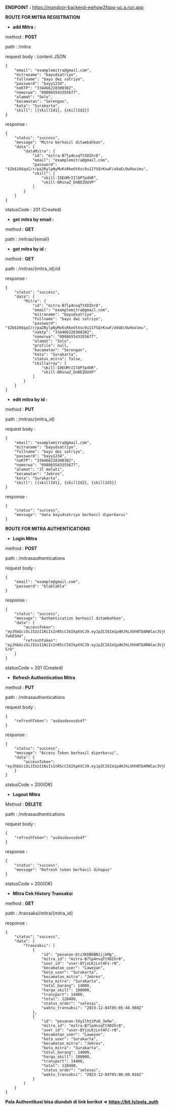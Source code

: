 **ENDPOINT :** https://mandoor-backend-ewhqw2fqpq-uc.a.run.app

**ROUTE FOR MITRA REGISTRATION**

- **add Mitra :**

method : **POST**

path : /mitra

request body : content JSON
```
{
    "email": "examplemitra@gmail.com",
    "mitraname": "bayudsatriyo",
    "fullname": "bayu dwi satriyo",
    "password": "bayy1234",
    "noKTP": "334466228300382",
    "nomorwa": "098865543355677",
    "alamat": "Solo",
    "kecamatan": "Serengan",
    "kota": "Surakarta",
    "skill": [{skillId1}, {skillId2}]
}
```

response :
```
{
    "status": "success",
    "message": "Mitra berhasil ditambahkan",
    "data": {
        "dataMitra": {
            "id": "mitra-B7lp4nsqTtXDIhr8",
            "email": "examplemitra@gmail.com",
            "password": "$2b$10$qaI/r/pa2RylpNyMvKsRkeOtXsc9u1IfSQrKxwF/a9aEcOw9oo1mu",
            "skill": [
                "skill-I8EUMrIIl8P7p4hR",
                "skill-DRxnaZ_DnBEZUUVP"
            ]
        }
    }
}
```

statusCode : 201 (Created)

- **get mitra by email :**

method : **GET**

path : /mitras/{email}

- **get mitra by id :**

method : **GET**

path : /mitras/{mitra_id}/id

response :
```
{
    "status": "success",
    "data": {
        "Mitra": {
            "id": "mitra-B7lp4nsqTtXDIhr8",
            "email": "examplemitra@gmail.com",
            "mitraname": "bayudsatriyo",
            "fullname": "bayu dwi satriyo",
            "password": "$2b$10$qaI/r/pa2RylpNyMvKsRkeOtXsc9u1IfSQrKxwF/a9aEcOw9oo1mu",
            "noktp": "334466228300382",
            "nomorwa": "098865543355677",
            "alamat": "Solo",
            "profile": null,
            "kecamatan": "Serengan",
            "kota": "Surakarta",
            "status_mitra": false,
            "skillarray": [
                "skill-I8EUMrIIl8P7p4hR",
                "skill-DRxnaZ_DnBEZUUVP"
            ]
        }
    }
}
```

- **edit mitra by id :**

method : **PUT**

path : /mitras/{mitra_id}

request body :
```
{
    "email": "examplemitra@gmail.com",
    "mitraname": "bayudsatriyo",
    "fullname": "bayu dwi satriyo",
    "password": "bayy1234",
    "noKTP": "334466228300382",
    "nomorwa": "098865543355677",
    "alamat": "Jl melati",
    "kecamatan": "Jebres",
    "kota": "Surakarta",
    "skill": [{skillId1}, {skillId2}, {skillId3}]
}
```

response : 
```
{
    "status": "success",
    "message": "data bayudsatriyo berhasil diperbarui"
}
```


**ROUTE FOR MITRA AUTHENTICATIONS**

- **Login Mitra**

method : **POST**

path : /mitrasauthentications

request body :
```
{
    "email": "example@gmail.com",
    "password": "blablabla"
}
```

response : 
```
{
    "status": "success",
    "message": "Authentication berhasil ditambahkan",
    "data": {
        "accessToken": "eyJhbGciOiJIUzI1NiIsInR5cCI6IkpXVCJ9.eyJpZCI6Im1pdHJhLXhhNTQ4RWlac3VjRnpmak0iLCJpYXQiOjE3MDE2ODg4MDl9.JnfGqHoYfz9oTPPmqHCGQ_owQ91MD2BQ2K7-7wbE5H4",
        "refreshToken": "eyJhbGciOiJIUzI1NiIsInR5cCI6IkpXVCJ9.eyJpZCI6Im1pdHJhLXhhNTQ4RWlac3VjRnpmak0iLCJpYXQiOjE3MDE2ODg4MDl9.3l0x1M0VPrLAoL1g9jybQIU3Wy_SeRdJzUIGtdx-SrU"
    }
}
```

statusCode = 201 (Created)

- **Refresh Authentication Mitra**

method : **PUT**

path : /mitrasauthentications

request body : 
```
{
    "refreshToken": "asdasdavvsdsdf"
}
```

response :
```
{
    "status": "success",
    "message": "Access Token berhasil diperbarui",
    "data": {
        "accessToken": "eyJhbGciOiJIUzI1NiIsInR5cCI6IkpXVCJ9.eyJpZCI6Im1pdHJhLXhhNTQ4RWlac3VjRnpmak0iLCJpYXQiOjE3MDE2ODg4Njl9.HN3j0rhv9tNWCbNISBZmNGnnF2TNtNHnJ7cWcdzwqzE"
    }
}
```

statusCode = 200(OK)

- **Logout Mitra**

Method : **DELETE**

path : /mitrasauthentications

request body : 
```
{
    "refreshToken": "asdasdavvsdsdf"
}
```

response :
```
{
    "status": "success",
    "message": "Refresh token berhasil dihapus"
}
```

statusCode = 200(OK)


- **Mitra Cek History Transaksi**

method : **GET**

path : /transaksi/mitra/{mitra_id}

response : 
```
{
    "status": "success",
    "data": {
        "Transaksi": [
            {
                "id": "pesanan-btz3KDB6BN1ijkMg",
                "mitra_id": "mitra-B7lp4nsqTtXDIhr8",
                "user_id": "user-QYjoLKjLnt4Fz-rN",
                "kecamatan_user": "Laweyan",
                "kota_user": "Surakarta",
                "kecamatan_mitra": "Jebres",
                "kota_mitra": "Surakarta",
                "total_barang": 14000,
                "harga_skill": 100000,
                "transport": 14400,
                "total": 128400,
                "status_order": "selesai",
                "waktu_transaksi": "2023-12-04T05:05:48.988Z"
            },
            {
                "id": "pesanan-5Xy1lhtiPu6_3e9w",
                "mitra_id": "mitra-B7lp4nsqTtXDIhr8",
                "user_id": "user-QYjoLKjLnt4Fz-rN",
                "kecamatan_user": "Laweyan",
                "kota_user": "Surakarta",
                "kecamatan_mitra": "Jebres",
                "kota_mitra": "Surakarta",
                "total_barang": 14000,
                "harga_skill": 100000,
                "transport": 14400,
                "total": 128400,
                "status_order": "selesai",
                "waktu_transaksi": "2023-12-04T05:06:08.016Z"
            }
        ]
    }
}
```

**Pola Authentikasi bisa diunduh di link berikut => https://bit.ly/pola_auth**
